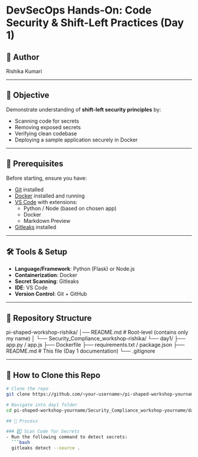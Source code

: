 # DevSecOps Hands-On: Code Security & Shift-Left Practices (Day 1)

## 👤 Author
Rishika Kumari

---

## 🎯 Objective
Demonstrate understanding of **shift-left security principles** by:
- Scanning code for secrets
- Removing exposed secrets
- Verifying clean codebase
- Deploying a sample application securely in Docker

---

## 📌 Prerequisites
Before starting, ensure you have:
- [Git](https://git-scm.com/downloads) installed
- [Docker](https://docs.docker.com/get-docker/) installed and running
- [VS Code](https://code.visualstudio.com/) with extensions:
  - Python / Node (based on chosen app)
  - Docker
  - Markdown Preview
- [Gitleaks](https://github.com/gitleaks/gitleaks) installed

---

## 🛠 Tools & Setup
- **Language/Framework**: Python (Flask) or Node.js
- **Containerization**: Docker
- **Secret Scanning**: Gitleaks
- **IDE**: VS Code
- **Version Control**: Git + GitHub

---

## 📂 Repository Structure
  pi-shaped-workshop-rishika/
│── README.md # Root-level (contains only my name)
│
└── Security_Compliance_workshop-rishika/
└── day1/
├── app.py / app.js
├── Dockerfile
├── requirements.txt / package.json
├── README.md # This file (Day 1 documentation)
└── .gitignore


---

## 🔽 How to Clone this Repo
```bash
# Clone the repo
git clone https://github.com/<your-username>/pi-shaped-workshop-yourname.git

# Navigate into day1 folder
cd pi-shaped-workshop-yourname/Security_Compliance_workshop-yourname/day1

## 🚀 Process

### 1️⃣ Scan Code for Secrets
- Run the following command to detect secrets:
  ```bash
  gitleaks detect --source .
